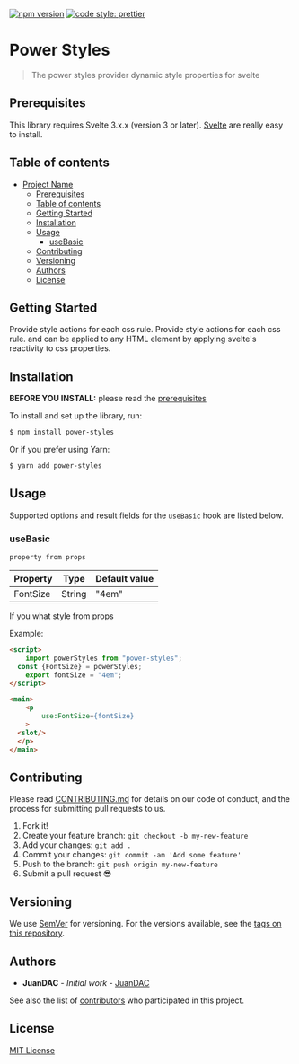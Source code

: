[![npm version](https://badge.fury.io/js/angular2-expandable-list.svg)](https://badge.fury.io/js/angular2-expandable-list)
[![code style: prettier](https://img.shields.io/badge/code_style-prettier-ff69b4.svg?style=flat-square)](https://github.com/prettier/prettier)

# Power Styles

> The power styles provider dynamic style properties for svelte

## Prerequisites

This library requires Svelte 3.x.x (version 3 or later).
[Svelte](https://svelte.dev/) are really easy to install.


## Table of contents

- [Project Name](#project-name)
  - [Prerequisites](#prerequisites)
  - [Table of contents](#table-of-contents)
  - [Getting Started](#getting-started)
  - [Installation](#installation)
  - [Usage](#usage)
    - [useBasic](#usebasic)
  - [Contributing](#contributing)
  - [Versioning](#versioning)
  - [Authors](#authors)
  - [License](#license)

## Getting Started

Provide style actions for each css rule. Provide style actions for each css rule. and can be applied to any HTML element by applying svelte's reactivity to css properties.

## Installation

**BEFORE YOU INSTALL:** please read the [prerequisites](#prerequisites)

To install and set up the library, run:

```sh
$ npm install power-styles
```

Or if you prefer using Yarn:

```sh
$ yarn add power-styles
```

## Usage

Supported options and result fields for the `useBasic` hook are listed below.

### useBasic

`property from props`

| Property | Type | Default value | 
| --- | --- | --- |
| FontSize | String | "4em" |

If you what style from props

Example:

```html
<script>
	import powerStyles from "power-styles";
  const {FontSize} = powerStyles;
	export fontSize = "4em";
</script>

<main>
	<p
		use:FontSize={fontSize}
	>
  <slot/>
  </p>
</main>
```

## Contributing

Please read [CONTRIBUTING.md](CONTRIBUTING.md) for details on our code of conduct, and the process for submitting pull requests to us.

1.  Fork it!
2.  Create your feature branch: `git checkout -b my-new-feature`
3.  Add your changes: `git add .`
4.  Commit your changes: `git commit -am 'Add some feature'`
5.  Push to the branch: `git push origin my-new-feature`
6.  Submit a pull request :sunglasses:

## Versioning

We use [SemVer](http://semver.org/) for versioning. For the versions available, see the [tags on this repository](https://github.com/JuanDAC/power-styles/tags).

## Authors

* **JuanDAC** - *Initial work* - [JuanDAC](https://github.com/JuanDAC)

See also the list of [contributors](https://github.com/JuanDAC/power-styles/contributors) who participated in this project.

## License

[MIT License](https://andreasonny.mit-license.org/2019)
